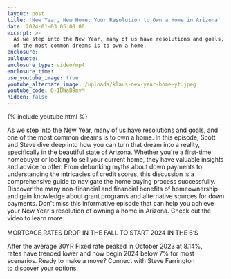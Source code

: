 ```yaml
---
layout: post
title: 'New Year, New Home: Your Resolution to Own a Home in Arizona'
date: 2024-01-03 05:00:00
excerpt: >-
  As we step into the New Year, many of us have resolutions and goals, and one
  of the most common dreams is to own a home.
enclosure:
pullquote:
enclosure_type: video/mp4
enclosure_time:
use_youtube_image: true
youtube_alternate_image: /uploads/klaus-new-year-home-yt.jpeg
youtube_code: 6-1BWaB9mvM
hidden: false
---
```

{% include youtube.html %}

As we step into the New Year, many of us have resolutions and goals, and one of the most common dreams is to own a home. In this episode, Scott and Steve dive deep into how you can turn that dream into a reality, specifically in the beautiful state of Arizona. Whether you're a first-time homebuyer or looking to sell your current home, they have valuable insights and advice to offer. From debunking myths about down payments to understanding the intricacies of credit scores, this discussion is a comprehensive guide to navigate the home buying process successfully. Discover the many non-financial and financial benefits of homeownership and gain knowledge about grant programs and alternative sources for down payments. Don't miss this informative episode that can help you achieve your New Year's resolution of owning a home in Arizona. Check out the video to learn more.<br><br>MORTGAGE RATES DROP IN THE FALL TO START 2024 IN THE 6’S

After the average 30YR Fixed rate peaked in October 2023 at 8.14%,<br>rates have trended lower and now begin 2024 below 7% for most<br>scenarios. Ready to make a move? Connect with Steve Farrington<br>to discover your options.